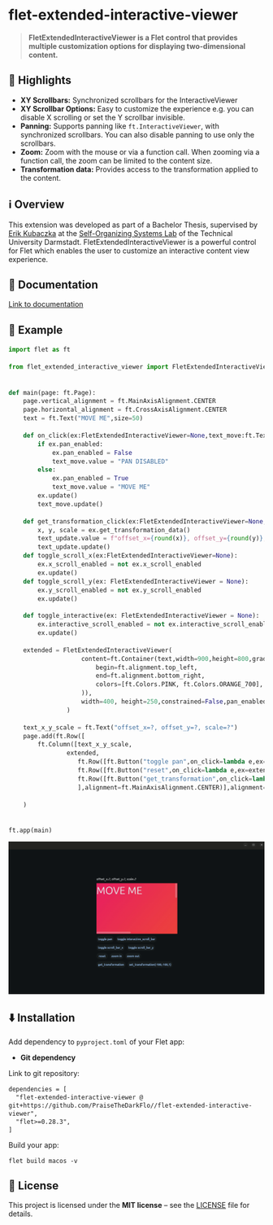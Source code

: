 # flet-extended-interactive-viewer
> **FletExtendedInteractiveViewer is a Flet control that provides multiple customization options for displaying two-dimensional content.**

## 🌟 Highlights

- **XY Scrollbars:** Synchronized scrollbars for the InteractiveViewer
- **XY Scrollbar Options:** Easy to customize the experience e.g. you can disable X scrolling or set the Y scrollbar invisible.
- **Panning:** Supports panning like `ft.InteractiveViewer`, with synchronized scrollbars. You can also disable panning to use only the scrollbars.
- **Zoom:** Zoom with the mouse or via a function call. When zooming via a function call, the zoom can be limited to the content size.
- **Transformation data:** Provides access to the transformation applied to the content.

## ℹ️ Overview

This extension was developed as part of a Bachelor Thesis, supervised by [Erik Kubaczka](https://github.com/ERIK-KE) at the [Self-Organizing Systems Lab](https://www.bcs.tu-darmstadt.de/welcome/index.en.jsp) of the Technical University Darmstadt. FletExtendedInteractiveViewer is a powerful control for Flet which enables the user to customize an interactive content view experience.

## 📖 Documentation

[Link to documentation](https://PraiseTheDarkFlo.github.io/flet-extended-interactive-viewer/)

## 🚀 Example

```python
import flet as ft

from flet_extended_interactive_viewer import FletExtendedInteractiveViewer


def main(page: ft.Page):
    page.vertical_alignment = ft.MainAxisAlignment.CENTER
    page.horizontal_alignment = ft.CrossAxisAlignment.CENTER
    text = ft.Text("MOVE ME",size=50)

    def on_click(ex:FletExtendedInteractiveViewer=None,text_move:ft.Text=None):
        if ex.pan_enabled:
            ex.pan_enabled = False
            text_move.value = "PAN DISABLED"
        else:
            ex.pan_enabled = True
            text_move.value = "MOVE ME"
        ex.update()
        text_move.update()

    def get_transformation_click(ex:FletExtendedInteractiveViewer=None,text_update:ft.Text=None):
        x, y, scale = ex.get_transformation_data()
        text_update.value = f"offset_x={round(x)}, offset_y={round(y)}, scale={scale}"
        text_update.update()
    def toggle_scroll_x(ex:FletExtendedInteractiveViewer=None):
        ex.x_scroll_enabled = not ex.x_scroll_enabled
        ex.update()
    def toggle_scroll_y(ex: FletExtendedInteractiveViewer = None):
        ex.y_scroll_enabled = not ex.y_scroll_enabled
        ex.update()

    def toggle_interactive(ex: FletExtendedInteractiveViewer = None):
        ex.interactive_scroll_enabled = not ex.interactive_scroll_enabled
        ex.update()
        
    extended = FletExtendedInteractiveViewer(
                    content=ft.Container(text,width=900,height=800,gradient=ft.LinearGradient(
                        begin=ft.alignment.top_left,
                        end=ft.alignment.bottom_right,
                        colors=[ft.Colors.PINK, ft.Colors.ORANGE_700],
                    )),
                    width=400, height=250,constrained=False,pan_enabled=True,over_zoom_enabled=False,
                )
    
    text_x_y_scale = ft.Text("offset_x=?, offset_y=?, scale=?")
    page.add(ft.Row([
        ft.Column([text_x_y_scale,
                extended,
                   ft.Row([ft.Button("toggle pan",on_click=lambda e,ex=extended,text_move=text:on_click(ex,text_move)),ft.Button("toggle interactive_scroll_bar",on_click=lambda e,ex=extended:toggle_interactive(ex))]),ft.Row([ft.Button("toggle scroll_bar_x",on_click=lambda e,ex=extended:toggle_scroll_x(ex)),ft.Button("toggle scroll_bar_y",on_click=lambda e,ex=extended:toggle_scroll_y(ex))]),
                   ft.Row([ft.Button("reset",on_click=lambda e,ex=extended:ex.reset(400)),ft.Button("zoom in",on_click=lambda e,ex=extended:ex.zoom(1.25)),ft.Button("zoom out",on_click=lambda e,ex=extended:ex.zoom(0.75))]),
                   ft.Row([ft.Button("get_transformation",on_click=lambda e, ex=extended, x_y_scale=text_x_y_scale: get_transformation_click(ex,text_x_y_scale)),ft.Button("set_transformation(-100,-100,1)",on_click=lambda e,ex=extended:ex.set_transformation_data(offset_x=-100,offset_y=-100,scale=1.0))])
                   ],alignment=ft.MainAxisAlignment.CENTER)],alignment=ft.MainAxisAlignment.CENTER),

    )


ft.app(main)
```

![Example](https://github.com/PraiseTheDarkFlo/flet-extended-interactive-viewer/blob/master/docs/gifs/usage_extended_interactive_viewer.gif?raw=true)

## ⬇️ Installation

Add dependency to `pyproject.toml` of your Flet app:

* **Git dependency**

Link to git repository:

```
dependencies = [
  "flet-extended-interactive-viewer @ git+https://github.com/PraiseTheDarkFlo//flet-extended-interactive-viewer",
  "flet>=0.28.3",
]
```

Build your app:
```
flet build macos -v
```

## 📝 License

This project is licensed under the **MIT license** – see the [LICENSE](LICENSE) file for details.

